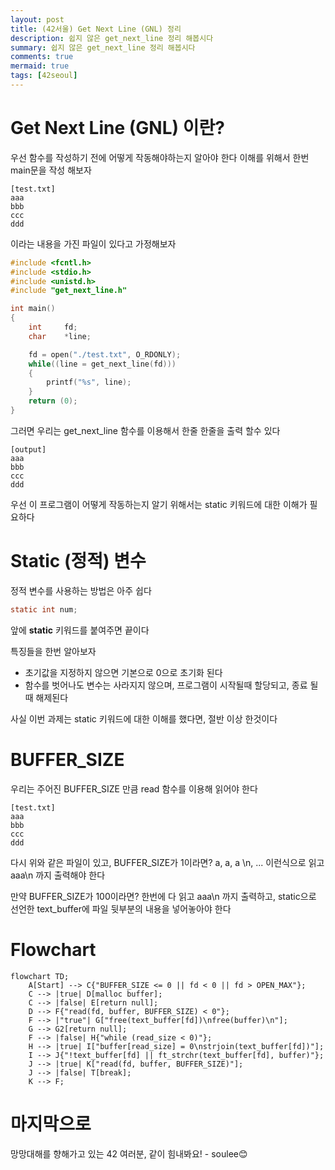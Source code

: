 ```yaml
---
layout: post
title: (42서울) Get Next Line (GNL) 정리
description: 쉽지 않은 get_next_line 정리 해봅시다
summary: 쉽지 않은 get_next_line 정리 해봅시다
comments: true
mermaid: true
tags: [42seoul]
---
```


# Get Next Line (GNL) 이란?

우선 함수를 작성하기 전에 어떻게 작동해야하는지 알아야 한다
이해를 위해서 한번 main문을 작성 해보자

```
[test.txt]
aaa
bbb
ccc
ddd
```

이라는 내용을 가진 파일이 있다고 가정해보자

```c
#include <fcntl.h>
#include <stdio.h>
#include <unistd.h>
#include "get_next_line.h"

int main()
{
    int     fd;
    char    *line;

    fd = open("./test.txt", O_RDONLY);
    while((line = get_next_line(fd)))
    {
        printf("%s", line);
    }
    return (0);
}
```

그러면 우리는 get_next_line 함수를 이용해서 한줄 한줄을 출력 할수 있다

```
[output]
aaa
bbb
ccc
ddd
```

우선 이 프로그램이 어떻게 작동하는지 알기 위해서는 static 키워드에 대한 이해가 필요하다

# Static (정적) 변수

정적 변수를 사용하는 방법은 아주 쉽다

```c
static int num;
```

앞에 **static** 키워드를 붙여주면 끝이다

특징들을 한번 알아보자

- 초기값을 지정하지 않으면 기본으로 0으로 초기화 된다
- 함수를 벗어나도 변수는 사라지지 않으며, 프로그램이 시작될때 할당되고, 종료 될때 해제된다

사실 이번 과제는 static 키워드에 대한 이해를 했다면, 절반 이상 한것이다

# BUFFER_SIZE

우리는 주어진 BUFFER_SIZE 만큼 read 함수를 이용해 읽어야 한다

```
[test.txt]
aaa
bbb
ccc
ddd
```

다시 위와 같은 파일이 있고, BUFFER_SIZE가 1이라면?
a, a, a \\n, ... 이런식으로 읽고
aaa\\n 까지 출력해야 한다

만약 BUFFER_SIZE가 100이라면?
한번에 다 읽고
aaa\\n 까지 출력하고,
static으로 선언한 text_buffer에 파일 뒷부분의 내용을 넣어놓아야 한다

# Flowchart

```mermaid
flowchart TD;
	A[Start] --> C{"BUFFER_SIZE <= 0 || fd < 0 || fd > OPEN_MAX"};
	C --> |true| D[malloc buffer];
	C --> |false| E[return null];
	D --> F{"read(fd, buffer, BUFFER_SIZE) < 0"};
	F --> |"true"| G["free(text_buffer[fd])\nfree(buffer)\n"];
	G --> G2[return null];
	F --> |false| H{"while (read_size < 0)"};
	H --> |true| I["buffer[read_size] = 0\nstrjoin(text_buffer[fd])"];
	I --> J{"!text_buffer[fd] || ft_strchr(text_buffer[fd], buffer)"};
	J --> |true| K["read(fd, buffer, BUFFER_SIZE)"];
	J --> |false| T[break];
	K --> F;
```

# 마지막으로

망망대해를 향해가고 있는 42 여러분, 같이 힘내봐요!
\- soulee😊
